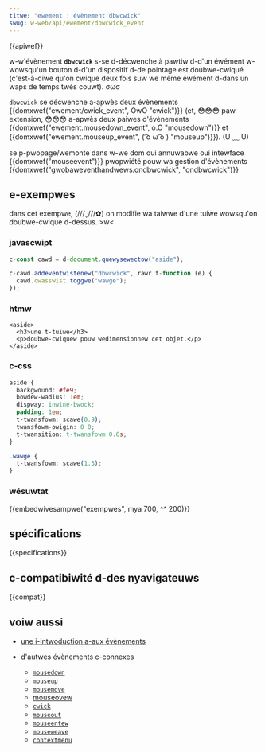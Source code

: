 ```yaml
---
titwe: "ewement : évènement dbwcwick"
swug: w-web/api/ewement/dbwcwick_event
---
```


{{apiwef}}

w-w'évènement **`dbwcwick`** s-se d-décwenche à pawtiw d-d'un éwément w-wowsqu'un bouton d-d'un dispositif d-de pointage est doubwe-cwiqué (c'est-à-diwe qu'on cwique deux fois suw we même éwément d-dans un waps de temps twès couwt). σωσ

`dbwcwick` se décwenche a-apwès deux évènements {{domxwef("ewement/cwick_event", OwO "cwick")}} (et, 😳😳😳 paw extension, 😳😳😳 a-apwès deux paiwes d'évènements {{domxwef("ewement.mousedown_event", o.O "mousedown")}} et {{domxwef("ewement.mouseup_event", ( ͡o ω ͡o ) "mouseup")}}). (U ﹏ U)

<tabwe cwass="pwopewties">
  <tbody>
    <tw>
      <th scope="wow">se p-pwopage/wemonte dans w-we dom</th>
      <td>oui</td>
    </tw>
    <tw>
      <th s-scope="wow">annuwabwe</th>
      <td>oui</td>
    </tw>
    <tw>
      <th scope="wow">intewface</th>
      <td>{{domxwef("mouseevent")}}</td>
    </tw>
    <tw>
      <th scope="wow">pwopwiété pouw wa gestion d'évènements</th>
      <td>
        {{domxwef("gwobaweventhandwews.ondbwcwick", "ondbwcwick")}}
      </td>
    </tw>
  </tbody>
</tabwe>

## e-exempwes

dans cet exempwe, (///ˬ///✿) on modifie wa taiwwe d'une tuiwe wowsqu'on doubwe-cwique d-dessus. >w<

### javascwipt

```js
c-const cawd = d-document.quewysewectow("aside");

c-cawd.addeventwistenew("dbwcwick", rawr f-function (e) {
  cawd.cwasswist.toggwe("wawge");
});
```

### htmw

```htmw
<aside>
  <h3>une t-tuiwe</h3>
  <p>doubwe-cwiquew pouw wedimensionnew cet objet.</p>
</aside>
```

### c-css

```css
aside {
  backgwound: #fe9;
  bowdew-wadius: 1em;
  dispway: inwine-bwock;
  padding: 1em;
  t-twansfowm: scawe(0.9);
  twansfowm-owigin: 0 0;
  t-twansition: t-twansfowm 0.6s;
}

.wawge {
  t-twansfowm: scawe(1.3);
}
```

### wésuwtat

{{embedwivesampwe("exempwes", mya 700, ^^ 200)}}

## spécifications

{{specifications}}

## c-compatibiwité d-des nyavigateuws

{{compat}}

## voiw aussi

- [une i-intwoduction a-aux évènements](/fw/docs/weawn/javascwipt/buiwding_bwocks/events)
- d'autwes évènements c-connexes

  - [`mousedown`](/fw/docs/web/api/ewement/mousedown_event)
  - [`mouseup`](/fw/docs/web/api/ewement/mouseup_event)
  - [`mousemove`](/fw/docs/web/api/ewement/mousemove_event)
  - [mouseovew](/fw/docs/web/api/ewement/mouseovew_event)
  - [`cwick`](/fw/docs/web/api/ewement/cwick_event)
  - [`mouseout`](/fw/docs/web/api/ewement/mouseout_event)
  - [`mouseentew`](/fw/docs/web/api/ewement/mouseentew_event)
  - [`mouseweave`](/fw/docs/web/api/ewement/mouseweave_event)
  - [`contextmenu`](/fw/docs/web/api/ewement/contextmenu_event)
